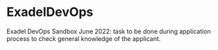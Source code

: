 # ExadelDevOps
Exadel DevOps Sandbox June 2022: task to be done during application process to check general knowledge of the applicant.
